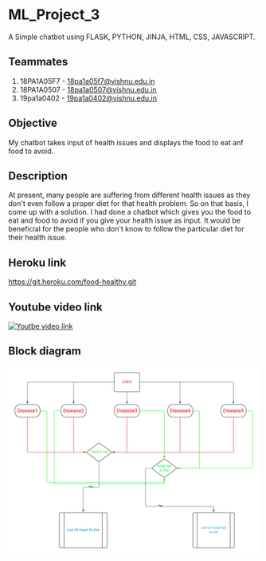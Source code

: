 # ML_Project_3

A Simple chatbot using FLASK, PYTHON, JINJA, HTML, CSS, JAVASCRIPT.

## Teammates
1. 18PA1A05F7 - 18pa1a05f7@vishnu.edu.in
2. 18PA1A0507 - 18pa1a0507@vishnu.edu.in
3. 19pa1a0402 - 19pa1a0402@vishnu.edu.in


## Objective
My chatbot takes input of health issues and displays the food to eat anf food to avoid.

## Description
At present, many people are suffering from different health issues as they don't even follow a proper diet for that health problem. So on that basis, I come up with a solution. I had done a chatbot which gives you the food to eat and food to avoid if you give your health issue as input. It would be beneficial for the people who don't know to follow the particular diet for their health issue. 

## Heroku link
https://git.heroku.com/food-healthy.git

## Youtube video link
[![Youtbe video link](https://img.youtube.com/vi/qScAf0nV2UM/0.jpg)](https://www.youtube.com/watch?v=qScAf0nV2UM)

## Block diagram
![Block diagram](https://raw.githubusercontent.com/pranathi-thota/ML_2020_Chatbot/main/Diet%20chatbot%20.png)

